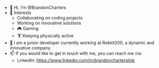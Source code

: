 - 👋 Hi, I’m @BrandonCharters
- 🌟 Interests
  - Collaborating on coding projects
  - Working on innovative solutions
  - 🎮  Gaming
  - 🏋️  Keeping physically active
- 🌱 I am a junior developer currently working at Rokkit200, a dynamic and innovative company. 
- 📫 If you would like to get in touch with me, you can reach me via: 
  - LinkedIn: https://www.linkedin.com/in/brandoncharterslink

<!---
BrandonCharters/BrandonCharters is a ✨ special ✨ repository because its `README.md` (this file) appears on your GitHub profile.
You can click the Preview link to take a look at your changes.
--->
